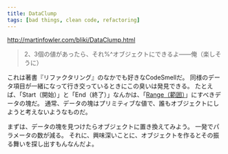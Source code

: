 ```yaml
---
title: DataClump
tags: [bad things, clean code, refactoring]
---
```


http://martinfowler.com/bliki/DataClump.html

> 2、3個の値があったら、それ$%#$%^オブジェクトにできるよ——俺（楽しそうに）

これは著書『リファクタリング』のなかでも好きなCodeSmellだ。
同様のデータ項目が一緒になって行き交っているときにこの臭いは発見できる。
たとえば、「Start（開始）」と「End（終了）」なんかは、「[Range（範囲）](http://martinfowler.com/eaaDev/Range.html)」にすべきデータの塊だ。
通常、データの塊はプリミティブな値で、誰もオブジェクトにしようと考えないようなものだ。

まずは、データの塊を見つけたらオブジェクトに置き換えてみよう。
一発でパラメータの数が減る。
それに、興味深いことに、オブジェクトを作るとその振る舞いを探し出すもんなんだよ。
